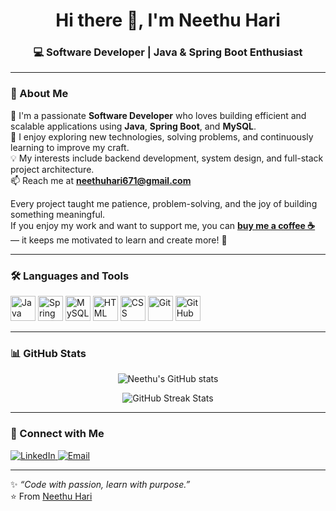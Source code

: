 <h1 align="center">Hi there 👋, I'm Neethu Hari</h1>
<h3 align="center">💻 Software Developer | Java & Spring Boot Enthusiast</h3>

---

### 🌟 About Me  
🚀 I'm a passionate **Software Developer** who loves building efficient and scalable applications using **Java**, **Spring Boot**, and **MySQL**.  
🎯 I enjoy exploring new technologies, solving problems, and continuously learning to improve my craft.  
💡 My interests include backend development, system design, and full-stack project architecture.  
📫 Reach me at **neethuhari671@gmail.com**

Every project taught me patience, problem-solving, and the joy of building something meaningful.  
If you enjoy my work and want to support me, you can **[buy me a coffee ☕](https://www.buymeacoffee.com/neethuhari)** — it keeps me motivated to learn and create more! 💛  


---

### 🛠️ Languages and Tools  
<p align="left">
  <img src="https://cdn.jsdelivr.net/gh/devicons/devicon/icons/java/java-original.svg" alt="Java" width="40" height="40"/>
  <img src="https://cdn.jsdelivr.net/gh/devicons/devicon/icons/spring/spring-original.svg" alt="Spring Boot" width="40" height="40"/>
  <img src="https://cdn.jsdelivr.net/gh/devicons/devicon/icons/mysql/mysql-original.svg" alt="MySQL" width="40" height="40"/>
  <img src="https://cdn.jsdelivr.net/gh/devicons/devicon/icons/html5/html5-original.svg" alt="HTML" width="40" height="40"/>
  <img src="https://cdn.jsdelivr.net/gh/devicons/devicon/icons/css3/css3-original.svg" alt="CSS" width="40" height="40"/>
  <img src="https://cdn.jsdelivr.net/gh/devicons/devicon/icons/git/git-original.svg" alt="Git" width="40" height="40"/>
  <img src="https://cdn.jsdelivr.net/gh/devicons/devicon/icons/github/github-original.svg" alt="GitHub" width="40" height="40"/>
</p>

---

### 📊 GitHub Stats  
<p align="center">
  <img src="https://github-readme-stats.vercel.app/api?username=neethuhari&show_icons=true&theme=tokyonight" alt="Neethu's GitHub stats" />
</p>

<p align="center">
  <img src="https://github-readme-streak-stats.herokuapp.com/?user=neethuhari&theme=tokyonight" alt="GitHub Streak Stats" />
</p>



---

### 🤝 Connect with Me  
<p align="left">
  <a href="https://www.linkedin.com/in/neethuhari1" target="_blank">
    <img src="https://img.shields.io/badge/LinkedIn-0077B5?style=for-the-badge&logo=linkedin&logoColor=white" alt="LinkedIn"/>
  </a>
  <a href="mailto:neethuhari671@gmail.com" target="_blank">
    <img src="https://img.shields.io/badge/Gmail-D14836?style=for-the-badge&logo=gmail&logoColor=white" alt="Email"/>
  </a>
</p>

---

✨ *“Code with passion, learn with purpose.”*  
⭐️ From [Neethu Hari](https://github.com/neethuhari)


